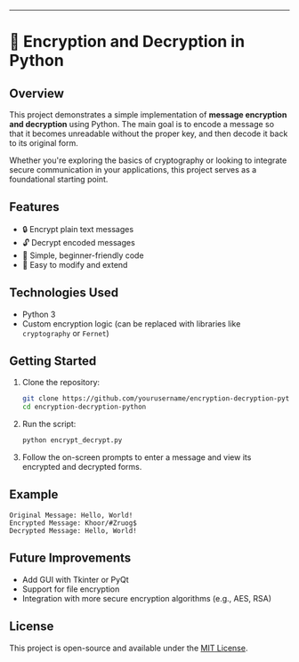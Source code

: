 ---

# 🔐 Encryption and Decryption in Python

## Overview

This project demonstrates a simple implementation of **message encryption and decryption** using Python. The main goal is to encode a message so that it becomes unreadable without the proper key, and then decode it back to its original form.

Whether you're exploring the basics of cryptography or looking to integrate secure communication in your applications, this project serves as a foundational starting point.

## Features

- 🔒 Encrypt plain text messages  
- 🔓 Decrypt encoded messages  
- 🧠 Simple, beginner-friendly code  
- 📄 Easy to modify and extend  

## Technologies Used

- Python 3
- Custom encryption logic (can be replaced with libraries like `cryptography` or `Fernet`)

## Getting Started

1. Clone the repository:
   ```bash
   git clone https://github.com/yourusername/encryption-decryption-python.git
   cd encryption-decryption-python
   ```

2. Run the script:
   ```bash
   python encrypt_decrypt.py
   ```

3. Follow the on-screen prompts to enter a message and view its encrypted and decrypted forms.

## Example

```plaintext
Original Message: Hello, World!
Encrypted Message: Khoor/#Zruog$
Decrypted Message: Hello, World!
```

## Future Improvements

- Add GUI with Tkinter or PyQt
- Support for file encryption
- Integration with more secure encryption algorithms (e.g., AES, RSA)

## License

This project is open-source and available under the [MIT License](LICENSE).

